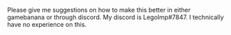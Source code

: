 
Please give me suggestions on how to make this better in either gamebanana or through discord. My discord is LegoImp#7847. I technically have no experience on this.
